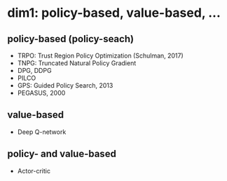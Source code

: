 # dim1: policy-based, value-based, ...

## policy-based (policy-seach)
* TRPO: Trust Region Policy Optimization (Schulman, 2017)
* TNPG: Truncated Natural Policy Gradient
* DPG, DDPG
* PILCO
* GPS: Guided Policy Search, 2013
* PEGASUS, 2000
  
## value-based
* Deep Q-network
  
## policy- and value-based
* Actor-critic
